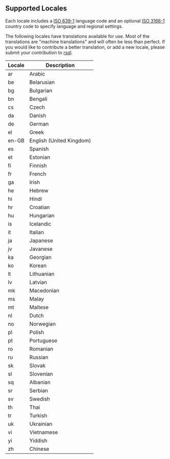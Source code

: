 ## Supported Locales

Each locale includes a [ISO 639-1](https://www.iso.org/iso-639-language-code) language code and an optional
[ISO 3166-1](https://www.iso.org/iso-3166-country-codes.html) country code to specify language and regional
settings.

The following locales have translations available for use. Most of the translations are "machine translations" and will
often be less than perfect. If you would like to contribute a better translation, or add a new locale, please submit
your contribution to [rsql](https://github.com/theseus-rs/rsql).

| Locale | Description              |
|--------|--------------------------|
| ar     | Arabic                   |
| be     | Belarusian               |
| bg     | Bulgarian                |
| bn     | Bengali                  |
| cs     | Czech                    |
| da     | Danish                   |
| de     | German                   |
| el     | Greek                    |
| en-GB  | English (United Kingdom) |
| es     | Spanish                  |
| et     | Estonian                 |
| fi     | Finnish                  |
| fr     | French                   |
| ga     | Irish                    |
| he     | Hebrew                   |
| hi     | Hindi                    |
| hr     | Croatian                 |
| hu     | Hungarian                |
| is     | Icelandic                |
| it     | Italian                  |
| ja     | Japanese                 |
| jv     | Javanese                 |
| ka     | Georgian                 |
| ko     | Korean                   |
| lt     | Lithuanian               |
| lv     | Latvian                  |
| mk     | Macedonian               |
| ms     | Malay                    |
| mt     | Maltese                  |
| nl     | Dutch                    |
| no     | Norwegian                |
| pl     | Polish                   |
| pt     | Portuguese               |
| ro     | Romanian                 |
| ru     | Russian                  |
| sk     | Slovak                   |
| sl     | Slovenian                |
| sq     | Albanian                 |
| sr     | Serbian                  |
| sv     | Swedish                  |
| th     | Thai                     |
| tr     | Turkish                  |
| uk     | Ukrainian                |
| vi     | Vietnamese               |
| yi     | Yiddish                  |
| zh     | Chinese                  |
